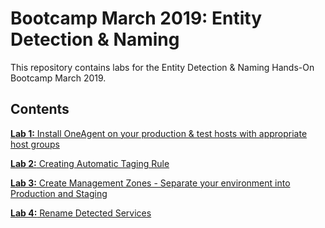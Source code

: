 # Bootcamp March 2019: Entity Detection & Naming

This repository contains labs for the Entity Detection & Naming Hands-On Bootcamp March  2019.

## Contents

[**Lab 1:** Install OneAgent on your production & test hosts with appropriate host groups](labs/lab1)

[**Lab 2:** Creating Automatic Taging Rule](labs/lab2)

[**Lab 3:** Create Management Zones - Separate your environment into Production and Staging](labs/lab3)

[**Lab 4:** Rename Detected Services](labs/lab4)
